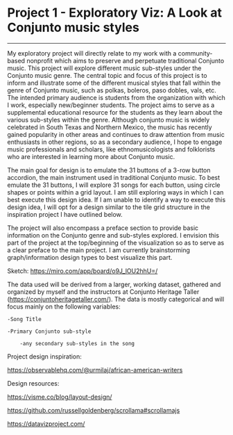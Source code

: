 # Project 1 - Exploratory Viz: A Look at Conjunto music styles

-------------
My exploratory project will directly relate to my work with a community-based nonprofit which aims to preserve and perpetuate traditional Conjunto music. This project will explore different music sub-styles under the Conjunto music genre. The central topic and focus of this project is to inform and illustrate some of the different musical styles that fall within the genre of Conjunto music, such as polkas, boleros, paso dobles, vals, etc. The intended primary audience is students from the organization with which I work, especially new/beginner students. The project aims to serve as a supplemental educational resource for the students as they learn about the various sub-styles within the genre. Although conjunto music is widely celebrated in South Texas and Northern Mexico, the music has recently gained popularity in other areas and continues to draw attention from music enthusiasts in other regions, so as a secondary audience, I hope to engage music professionals and scholars, like ethnomusicologists and folklorists who are interested in learning more about Conjunto music.

The main goal for design is to emulate the 31 buttons of a 3-row button accordion, the main instrument used in traditional Conjunto music. To best emulate the 31 buttons, I will explore 31 songs for each button, using circle shapes or points within a grid layout. I am still exploring ways in which I can best execute this design idea. If I am unable to identify a way to execute this design idea, I will opt for a design similar to the tile grid structure in the inspiration project I have outlined below.

The project will also encompass a preface section to provide basic information on the Conjunto genre and sub-styles explored. I envision this part of the project at the top/beginning of the visualization so as to serve as a clear preface to the main project. I am currently brainstorming graph/information design types to best visualize this part. 

Sketch: https://miro.com/app/board/o9J_lOU2hhU=/

The data used will be derived from a larger, working dataset, gathered and organized by myself and the instructors at Conjunto Heritage Taller (https://conjuntoheritagetaller.com/). The data is mostly categorical and will focus mainly on the following variables:

    -Song Title

    -Primary Conjunto sub-style

        -any secondary sub-styles in the song

Project design inspiration:

https://observablehq.com/@urmilaj/african-american-writers

Design resources:

https://visme.co/blog/layout-design/

https://github.com/russellgoldenberg/scrollama#scrollamajs

https://datavizproject.com/